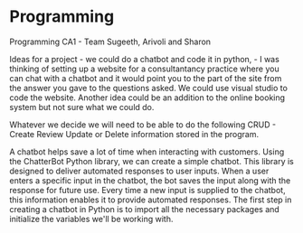 # Programming
Programming CA1 - Team Sugeeth, Arivoli and Sharon 

Ideas for a project - we could do a chatbot and code it in python, - I was thinking of setting up a website for a consultantancy practice where you can chat with a chatbot and it would point you to the part of the site from the answer you gave to the questions asked. We could use visual studio to code the website. 
Another idea could be an addition to the online booking system but not sure what we could do.

Whatever we decide we will need to be able to do the following CRUD - Create Review Update or Delete information stored in the program.

A chatbot helps save a lot of time when interacting with customers.
Using the ChatterBot Python library, we can create a simple chatbot. This library is designed to deliver automated responses to user inputs. When a user enters a specific input in the chatbot, the bot saves the input along with the response for future use. Every time a new input is supplied to the chatbot, this information enables it to provide automated responses. The first step in creating a chatbot in Python is to import all the necessary packages and initialize the variables we'll be working with.
